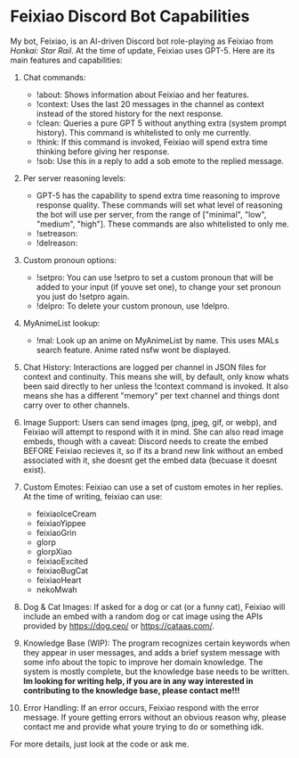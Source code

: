 
# Feixiao Discord Bot Capabilities

My bot, Feixiao, is an AI-driven Discord bot role-playing as Feixiao from *Honkai: Star Rail*. At the time of update, Feixiao uses GPT-5. Here are its main features and capabilities:

1.    Chat commands:
      - !about: Shows information about Feixiao and her features.
      - !context: Uses the last 20 messages in the channel as context instead of the stored history for the next response.
      - !clean: Queries a pure GPT 5 without anything extra (system prompt history). This command is whitelisted to only me currently.
      - !think: If this command is invoked, Feixiao will spend extra time thinking before giving her response.
      - !sob: Use this in a reply to add a sob emote to the replied message.

2.   Per server reasoning levels:
      - GPT-5 has the capability to spend extra time reasoning to improve response quality. These commands will set what level of reasoning the bot will use per server, from the range of ["minimal", "low", "medium", "high"]. These commands are also whitelisted to only me.
      - !setreason: 
      - !delreason:

3.   Custom pronoun options:
      - !setpro: You can use !setpro to set a custom pronoun that will be added to your input (if youve set one), to change your set pronoun you just do !setpro again. 
      - !delpro: To delete your custom pronoun, use !delpro.

4.   MyAnimeList lookup:
      - !mal: Look up an anime on MyAnimeList by name. This uses MALs search feature. Anime rated nsfw wont be displayed.

5. Chat History: Interactions are logged per channel in JSON files for context and continuity. This means she will, by default, only know whats been said directly to her unless the !context command is invoked. It also means she has a different "memory" per text channel and things dont carry over to other channels.

6. Image Support: Users can send images (png, jpeg, gif, or webp), and Feixiao will attempt to respond with it in mind. She can also read image embeds, though with a caveat: Discord needs to create the embed BEFORE Feixiao recieves it, so if its a brand new link without an embed associated with it, she doesnt get the embed data (becuase it doesnt exist).

7. Custom Emotes: Feixiao can use a set of custom emotes in her replies. At the time of writing, feixiao can use:
   - feixiaoIceCream
   - feixiaoYippee
   - feixiaoGrin
   - glorp
   - glorpXiao
   - feixiaoExcited
   - feixiaoBugCat
   - feixiaoHeart
   - nekoMwah

8. Dog & Cat Images: If asked for a dog or cat (or a funny cat), Feixiao will include an embed with a random dog or cat image using the APIs provided by https://dog.ceo/ or https://cataas.com/.

9. Knowledge Base (WIP): The program recognizes certain keywords when they appear in user messages, and adds a brief system message with some info about the topic to improve her domain knowledge. The system is mostly complete, but the knowledge base needs to be written. **Im looking for writing help, if you are in any way interested in contributing to the knowledge base, please contact me!!!**

10. Error Handling: If an error occurs, Feixiao respond with the error message. If youre getting errors without an obvious reason why, please contact me and provide what youre trying to do or something idk.

For more details, just look at the code or ask me. 
